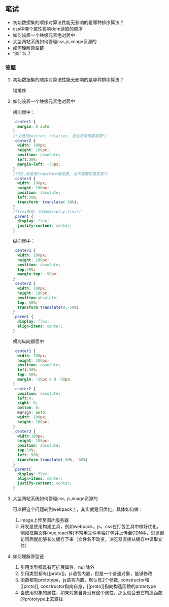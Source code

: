 ## 笔试

+ 初始数据集的顺序对算法性能无影响的是哪种排序算法？
+ css中哪个属性影响dom读取的顺序
+ 如何设置一个块级元素绝对居中
+ 大型网站系统如何管理css,js,image资源的
+ 如何理解原型链
+ '35' % 7

### 答题

1. 初始数据集的顺序对算法性能无影响的是哪种排序算法？

   堆排序

3. 如何设置一个块级元素绝对居中

   横向居中：

   ```css
   .center1 {
     margin: 0 auto
   }
   /*父级设postion: relative, 且必须设元素宽高*/
   .center2 {
     width: 100px;
     height: 100px;
     position: absolute;
     left:50%;
     margin-left: -50px;
   }
   /*同2,但是用transform做变换, 且不需要知道宽高*/
   .center3 {
     width: 100px;
     height: 100px;
     position: absolute;
     left:50%;
     transform: translate(-50%);
   }
   /*flex布局，父级设display:flex*/
   .parent {
     display: flex;
     justify-content: center;
   }
   ```

   纵向居中：

   ```css
   .center1 {  
     width: 100px;
     height: 100px;
     position: absolute;
     top:50%;
     margin-top: -50px;
   }
   .center2 {
     width: 100px;
     height: 100px;
     position:absolute;
     top: 50%;
     transform:translate(0,-50%)
   }
   .parent {
     display: flex;
     align-items: center;
   }
   ```

   横向纵向都居中

   ```css
   .center1 {           
     width: 100px;
     height: 100px;
     position: absolute;
     left:50%;
     top: 50%;
     margin: -50px 0 0 -50px;
   }
   .center2 {
     position: absolute;
     left:0;
     right: 0;
     bottom: 0;
     marign: auto;
     width: 100px;
     height: 100px;
   }
   .center3 {
     width:100px;
     height: 100px;
     position: absolute;
     top:50%;
     left: 50%;
     transform:translate(-50%, -50%)
   }
   .parent{
     display: flex;
     align-items: center;
     justify-content: center;
   }
   ```

   

4. 大型网站系统如何管理css, js,image资源的

   可以把这个问题转到webpack上，其实就是问优化，具体如何做：

   1. image上传至图片服务器
   2. 开发是使用构建工具，例如webpack，js，css在打包工具中做好优化，例如框架文件(vue,react等)不常用文件单独打包并上传至CDN中，浏览器访问后就能够长久缓存下来（文件名不改变，浏览器直接从缓存中读取文件）

   

5. 如何理解原型链
   1. 引用类型都具有可扩展属性，null除外
   2. 引用类型都有[[proto]]，js语言内置，但是一个普通对象，能够修改
   3. 函数都有prototype，js语言内置，默认有2个参数, constructor和[[proto]], constructor指向自身，[[proto]]指向构造函数的prototype
   4. 当使用对象的属性，如果对象自身没有这个属性，那么就会去它构造函数的prototype上去查找